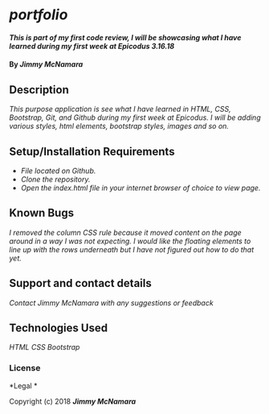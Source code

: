 # _portfolio_

#### _This is part of my first code review, I will be showcasing what I have learned during my first week at Epicodus 3.16.18_

#### By _**Jimmy McNamara**_

## Description

_This purpose application is see what I have learned in HTML, CSS, Bootstrap, Git, and Github during my first week at Epicodus. I will be adding various styles, html elements, bootstrap styles, images and so on._

## Setup/Installation Requirements

* _File located on Github._
* _Clone the repository._
* _Open the index.html file in your internet browser of choice to view page._

## Known Bugs

_I removed the column CSS rule because it moved content on the page around in a way I was not expecting. I would like the floating elements to line up with the rows underneath but I have not figured out how to do that yet._

## Support and contact details

_Contact Jimmy McNamara with any suggestions or feedback_

## Technologies Used

_HTML_
_CSS_
_Bootstrap_

### License

*Legal *

Copyright (c) 2018 **_Jimmy McNamara_**
